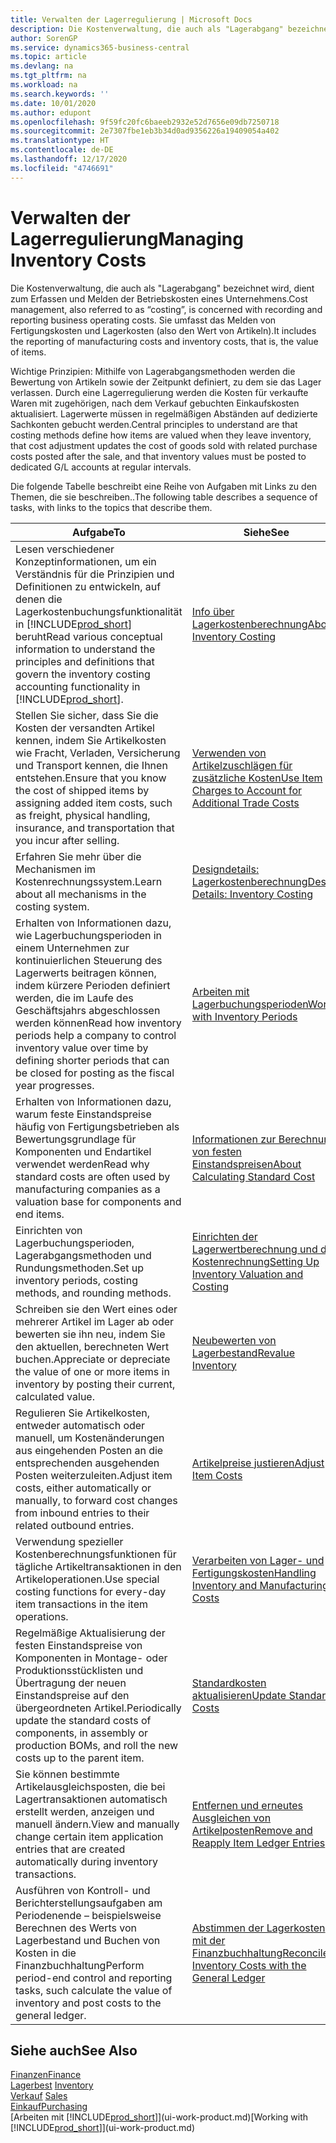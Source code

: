 ```yaml
---
title: Verwalten der Lagerregulierung | Microsoft Docs
description: Die Kostenverwaltung, die auch als "Lagerabgang" bezeichnet wird, dient zum Erfassen und Melden der Betriebskosten eines Unternehmens. Sie umfasst das Melden von Fertigungskosten und Lagerkosten (also den Wert von Artikeln).
author: SorenGP
ms.service: dynamics365-business-central
ms.topic: article
ms.devlang: na
ms.tgt_pltfrm: na
ms.workload: na
ms.search.keywords: ''
ms.date: 10/01/2020
ms.author: edupont
ms.openlocfilehash: 9f59fc20fc6baeeb2932e52d7656e09db7250718
ms.sourcegitcommit: 2e7307fbe1eb3b34d0ad9356226a19409054a402
ms.translationtype: HT
ms.contentlocale: de-DE
ms.lasthandoff: 12/17/2020
ms.locfileid: "4746691"
---
```

# <a name="managing-inventory-costs"></a><span data-ttu-id="a4bfc-104">Verwalten der Lagerregulierung</span><span class="sxs-lookup"><span data-stu-id="a4bfc-104">Managing Inventory Costs</span></span>
<span data-ttu-id="a4bfc-105">Die Kostenverwaltung, die auch als "Lagerabgang" bezeichnet wird, dient zum Erfassen und Melden der Betriebskosten eines Unternehmens.</span><span class="sxs-lookup"><span data-stu-id="a4bfc-105">Cost management, also referred to as “costing”, is concerned with recording and reporting business operating costs.</span></span> <span data-ttu-id="a4bfc-106">Sie umfasst das Melden von Fertigungskosten und Lagerkosten (also den Wert von Artikeln).</span><span class="sxs-lookup"><span data-stu-id="a4bfc-106">It includes the reporting of manufacturing costs and inventory costs, that is, the value of items.</span></span>   

<span data-ttu-id="a4bfc-107">Wichtige Prinzipien: Mithilfe von Lagerabgangsmethoden werden die Bewertung von Artikeln sowie der Zeitpunkt definiert, zu dem sie das Lager verlassen. Durch eine Lagerregulierung werden die Kosten für verkaufte Waren mit zugehörigen, nach dem Verkauf gebuchten Einkaufskosten aktualisiert. Lagerwerte müssen in regelmäßigen Abständen auf dedizierte Sachkonten gebucht werden.</span><span class="sxs-lookup"><span data-stu-id="a4bfc-107">Central principles to understand are that costing methods define how items are valued when they leave inventory, that cost adjustment updates the cost of goods sold with related purchase costs posted after the sale, and that inventory values must be posted to dedicated G/L accounts at regular intervals.</span></span>

<span data-ttu-id="a4bfc-108">Die folgende Tabelle beschreibt eine Reihe von Aufgaben mit Links zu den Themen, die sie beschreiben..</span><span class="sxs-lookup"><span data-stu-id="a4bfc-108">The following table describes a sequence of tasks, with links to the topics that describe them.</span></span>

|<span data-ttu-id="a4bfc-109">**Aufgabe**</span><span class="sxs-lookup"><span data-stu-id="a4bfc-109">**To**</span></span>|<span data-ttu-id="a4bfc-110">**Siehe**</span><span class="sxs-lookup"><span data-stu-id="a4bfc-110">**See**</span></span>|  
|------------|-------------|  
|<span data-ttu-id="a4bfc-111">Lesen verschiedener Konzeptinformationen, um ein Verständnis für die Prinzipien und Definitionen zu entwickeln, auf denen die Lagerkostenbuchungsfunktionalität in [!INCLUDE[prod_short](includes/prod_short.md)] beruht</span><span class="sxs-lookup"><span data-stu-id="a4bfc-111">Read various conceptual information to understand the principles and definitions that govern the inventory costing accounting functionality in [!INCLUDE[prod_short](includes/prod_short.md)].</span></span>|[<span data-ttu-id="a4bfc-112">Info über Lagerkostenberechnung</span><span class="sxs-lookup"><span data-stu-id="a4bfc-112">About Inventory Costing</span></span>](finance-learn-about-costing.md)|  
|<span data-ttu-id="a4bfc-113">Stellen Sie sicher, dass Sie die Kosten der versandten Artikel kennen, indem Sie Artikelkosten wie Fracht, Verladen, Versicherung und Transport kennen, die Ihnen entstehen.</span><span class="sxs-lookup"><span data-stu-id="a4bfc-113">Ensure that you know the cost of shipped items by assigning added item costs, such as freight, physical handling, insurance, and transportation that you incur after selling.</span></span>|[<span data-ttu-id="a4bfc-114">Verwenden von Artikelzuschlägen für zusätzliche Kosten</span><span class="sxs-lookup"><span data-stu-id="a4bfc-114">Use Item Charges to Account for Additional Trade Costs</span></span>](payables-how-assign-item-charges.md)|
|<span data-ttu-id="a4bfc-115">Erfahren Sie mehr über die Mechanismen im Kostenrechnungssystem.</span><span class="sxs-lookup"><span data-stu-id="a4bfc-115">Learn about all mechanisms in the costing system.</span></span>|[<span data-ttu-id="a4bfc-116">Designdetails: Lagerkostenberechnung</span><span class="sxs-lookup"><span data-stu-id="a4bfc-116">Design Details: Inventory Costing</span></span>](design-details-inventory-costing.md)|
|<span data-ttu-id="a4bfc-117">Erhalten von Informationen dazu, wie Lagerbuchungsperioden in einem Unternehmen zur kontinuierlichen Steuerung des Lagerwerts beitragen können, indem kürzere Perioden definiert werden, die im Laufe des Geschäftsjahrs abgeschlossen werden können</span><span class="sxs-lookup"><span data-stu-id="a4bfc-117">Read how inventory periods help a company to control inventory value over time by defining shorter periods that can be closed for posting as the fiscal year progresses.</span></span>|[<span data-ttu-id="a4bfc-118">Arbeiten mit Lagerbuchungsperioden</span><span class="sxs-lookup"><span data-stu-id="a4bfc-118">Work with Inventory Periods</span></span>](finance-how-to-work-with-inventory-periods.md)|
|<span data-ttu-id="a4bfc-119">Erhalten von Informationen dazu, warum feste Einstandspreise häufig von Fertigungsbetrieben als Bewertungsgrundlage für Komponenten und Endartikel verwendet werden</span><span class="sxs-lookup"><span data-stu-id="a4bfc-119">Read why standard costs are often used by manufacturing companies as a valuation base for components and end items.</span></span>|[<span data-ttu-id="a4bfc-120">Informationen zur Berechnung von festen Einstandspreisen</span><span class="sxs-lookup"><span data-stu-id="a4bfc-120">About Calculating Standard Cost</span></span>](finance-about-calculating-standard-cost.md)|
|<span data-ttu-id="a4bfc-121">Einrichten von Lagerbuchungsperioden, Lagerabgangsmethoden und Rundungsmethoden.</span><span class="sxs-lookup"><span data-stu-id="a4bfc-121">Set up inventory periods, costing methods, and rounding methods.</span></span>|[<span data-ttu-id="a4bfc-122">Einrichten der Lagerwertberechnung und der Kostenrechnung</span><span class="sxs-lookup"><span data-stu-id="a4bfc-122">Setting Up Inventory Valuation and Costing</span></span>](finance-set-up-inventory-valuation-and-costing.md)|
|<span data-ttu-id="a4bfc-123">Schreiben sie den Wert eines oder mehrerer Artikel im Lager ab oder bewerten sie ihn neu, indem Sie den aktuellen, berechneten Wert buchen.</span><span class="sxs-lookup"><span data-stu-id="a4bfc-123">Appreciate or depreciate the value of one or more items in inventory by posting their current, calculated value.</span></span>|[<span data-ttu-id="a4bfc-124">Neubewerten von Lagerbestand</span><span class="sxs-lookup"><span data-stu-id="a4bfc-124">Revalue Inventory</span></span>](inventory-how-revalue-inventory.md)|
|<span data-ttu-id="a4bfc-125">Regulieren Sie Artikelkosten, entweder automatisch oder manuell, um Kostenänderungen aus eingehenden Posten an die entsprechenden ausgehenden Posten weiterzuleiten.</span><span class="sxs-lookup"><span data-stu-id="a4bfc-125">Adjust item costs, either automatically or manually, to forward cost changes from inbound entries to their related outbound entries.</span></span>|[<span data-ttu-id="a4bfc-126">Artikelpreise justieren</span><span class="sxs-lookup"><span data-stu-id="a4bfc-126">Adjust Item Costs</span></span>](inventory-how-adjust-item-costs.md)|
|<span data-ttu-id="a4bfc-127">Verwendung spezieller Kostenberechnungsfunktionen für tägliche Artikeltransaktionen in den Artikeloperationen.</span><span class="sxs-lookup"><span data-stu-id="a4bfc-127">Use special costing functions for every-day item transactions in the item operations.</span></span>|[<span data-ttu-id="a4bfc-128">Verarbeiten von Lager- und Fertigungskosten</span><span class="sxs-lookup"><span data-stu-id="a4bfc-128">Handling Inventory and Manufacturing Costs</span></span>](finance-handle-inventory-and-manufacturing-costs.md)|  
|<span data-ttu-id="a4bfc-129">Regelmäßige Aktualisierung der festen Einstandspreise von Komponenten in Montage- oder Produktionsstücklisten und Übertragung der neuen Einstandspreise auf den übergeordneten Artikel.</span><span class="sxs-lookup"><span data-stu-id="a4bfc-129">Periodically update the standard costs of components, in assembly or production BOMs, and roll the new costs up to the parent item.</span></span>|[<span data-ttu-id="a4bfc-130">Standardkosten aktualisieren</span><span class="sxs-lookup"><span data-stu-id="a4bfc-130">Update Standard Costs</span></span>](finance-how-to-update-standard-costs.md)|
|<span data-ttu-id="a4bfc-131">Sie können bestimmte Artikelausgleichsposten, die bei Lagertransaktionen automatisch erstellt werden, anzeigen und manuell ändern.</span><span class="sxs-lookup"><span data-stu-id="a4bfc-131">View and manually change certain item application entries that are created automatically during inventory transactions.</span></span>|[<span data-ttu-id="a4bfc-132">Entfernen und erneutes Ausgleichen von Artikelposten</span><span class="sxs-lookup"><span data-stu-id="a4bfc-132">Remove and Reapply Item Ledger Entries</span></span>](finance-how-to-remove-and-reapply-item-entries.md)|
|<span data-ttu-id="a4bfc-133">Ausführen von Kontroll- und Berichterstellungsaufgaben am Periodenende – beispielsweise Berechnen des Werts von Lagerbestand und Buchen von Kosten in die Finanzbuchhaltung</span><span class="sxs-lookup"><span data-stu-id="a4bfc-133">Perform period-end control and reporting tasks, such calculate the value of inventory and post costs to the general ledger.</span></span>|[<span data-ttu-id="a4bfc-134">Abstimmen der Lagerkosten mit der Finanzbuchhaltung</span><span class="sxs-lookup"><span data-stu-id="a4bfc-134">Reconcile Inventory Costs with the General Ledger</span></span>](finance-how-to-post-inventory-costs-to-the-general-ledger.md)|

## <a name="see-also"></a><span data-ttu-id="a4bfc-135">Siehe auch</span><span class="sxs-lookup"><span data-stu-id="a4bfc-135">See Also</span></span>  
 [<span data-ttu-id="a4bfc-136">Finanzen</span><span class="sxs-lookup"><span data-stu-id="a4bfc-136">Finance</span></span>](finance.md)  
 <span data-ttu-id="a4bfc-137">[Lagerbest](inventory-manage-inventory.md) </span><span class="sxs-lookup"><span data-stu-id="a4bfc-137">[Inventory](inventory-manage-inventory.md) </span></span>  
 <span data-ttu-id="a4bfc-138">[Verkauf](sales-manage-sales.md) </span><span class="sxs-lookup"><span data-stu-id="a4bfc-138">[Sales](sales-manage-sales.md) </span></span>  
 [<span data-ttu-id="a4bfc-139">Einkauf</span><span class="sxs-lookup"><span data-stu-id="a4bfc-139">Purchasing</span></span>](purchasing-manage-purchasing.md)  
 <span data-ttu-id="a4bfc-140">[Arbeiten mit [!INCLUDE[prod_short](includes/prod_short.md)]](ui-work-product.md)</span><span class="sxs-lookup"><span data-stu-id="a4bfc-140">[Working with [!INCLUDE[prod_short](includes/prod_short.md)]](ui-work-product.md)</span></span>

